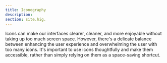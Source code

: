 ```yaml
---
title: Iconography 
description:
section: site.hig.
---
```



Icons can make our interfaces clearer, cleaner, and more enjoyable without taking up too much screen space.
However, there's a delicate balance between enhancing the user experience and overwhelming the user with too many icons. 
It's important to use icons thoughtfully and make them accessible, rather than simply relying on them as a space-saving shortcut.
